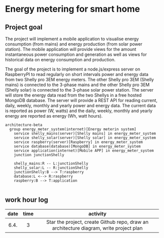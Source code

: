 # Energy metering for smart home
## Project goal
The project will implement a mobile application to visualise energy consumption (from mains) and energy production (from solar power station). The mobile application will provide views for the amount instantaneous power consumption and generation as well as views for historical data on energy consumption and production.

The goal of the project is to implement a node.js/express server on RaspberryPI to read regularly on short intervals power and energy data from two Shelly pro 3EM energy meters. The other Shelly pro 3EM (Shelly mains) is connected to the 3-phase mains and the other Shelly pro 3EM (Shelly solar) is connected to the 3-phase solar power station. The server will store the energy data read from the two Shellys in a free hosted MongoDB database. The server will provide a REST API for reading current, daily, weekly, monthly and yearly power and energy data. The current data is reported as power (W, watts) and the daily, weekly, monthly and yearly energy are reported as energy (Wh, watt hours).

```mermaid
architecture-beta
  group energy_meter_system(internet)[Energy meterin system]
    service shelly_mains(server)[Shelly mains] in energy_meter_system
    service shelly_solar(server)[Shelly solar] in energy_meter_system
    service raspberry(server)[Raspberry] in energy_meter_system
    service database(database)[MongoDB] in energy_meter_system
    service application(internet)[Mobile APP] in energy_meter_system
    junction junctionShelly

    shelly_mains:R -- L:junctionShelly
    shelly_solar:L -- R:junctionShelly
    junctionShelly:B --> T:raspberry
    database:L <--> R:raspberry
    raspberry:B --> T:application


```

## work hour log
|date|time|activity|
|:----:|:----:|:----:|
|6.4.|3|Star the project, create Github repo, draw an architecture diagram, write project plan|


